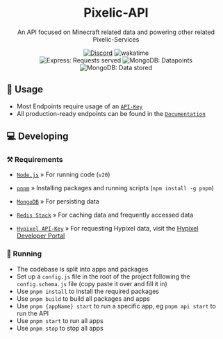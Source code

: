 <div align="center">

# Pixelic-API

An API focused on Minecraft related data and powering other related Pixelic-Services

</div>
<div align="center">
    <a href="https://discord.com/invite/2vAuyVvdwj"><img src="https://img.shields.io/discord/926873163411910746?color=7289DA&label=Discord&logo=Discord" alt="Discord"></a>
    <a><img src="https://wakatime.com/badge/user/fdd9682f-df58-46bb-9b10-374601d7f52d/project/838fd6e7-9cf0-4d5d-8986-aa7535ca3ec5.svg" alt="wakatime"></a>
</div>
<div align="center">
    <a><img src="https://img.shields.io/badge/dynamic/json?url=https%3A%2F%2Fapi.pixelic.app%2Fv1%2Fstats&query=%24.requestsFormatted&logo=Express&label=Requests served" alt="Express: Requests served"></a>
    <a><img src="https://img.shields.io/badge/dynamic/json?url=https%3A%2F%2Fapi.pixelic.app%2Fv1%2Fstats%2Fmongo&query=%24.documentsFormatted&logo=MongoDB&label=Datapoints" alt="MongoDB: Datapoints"></a>
    <a><img src="https://img.shields.io/badge/dynamic/json?url=https%3A%2F%2Fapi.pixelic.app%2Fv1%2Fstats%2Fmongo&query=%24.bytesStoredFormatted&logo=MongoDB&label=Data stored" alt="MongoDB: Data stored"></a>
</div>

## 📗 Usage

- Most Endpoints require usage of an [`API-Key`](https://docs.pixelic.de/docs/#section/Authentication)
- All production-ready endpoints can be found in the [`Documentation`](https://docs.pixelic.de)

## 💻 Developing

### ⚒️ Requirements

- [`Node.js`](https://nodejs.org/en/download/current/) » For running code (`v20`)
- [`pnpm`](https://pnpm.io/) » Installing packages and running scripts (`npm install -g pnpm`)
- [`MongoDB`](https://www.mongodb.com/) » For persisting data
- [`Redis Stack`](https://redis.io/docs/about/about-stack/) » For caching data and frequently accessed data

- [`Hypixel API-Key`](https://developer.hypixel.net/) » For requesting Hypixel data, visit the [Hypixel Developer Portal](https://developer.hypixel.net/)

### 🚀 Running

- The codebase is split into apps and packages
- Set up a `config.js` file in the root of the project following the `config.schema.js` file (copy paste it over and fill it in)
- Use `pnpm install` to install the required packages
- Use `pnpm build` to build all packages and apps
- Use `pnpm {appName} start` to run a specific app, eg `pnpm api start` to run the API
- Use `pnpm start` to run all apps
- Use `pnpm stop` to stop all apps
